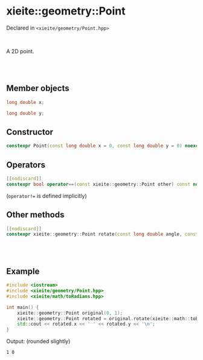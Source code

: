 # xieite::geometry::Point
Declared in `<xieite/geometry/Point.hpp>`

<br/>

A 2D point.

<br/><br/>

## Member objects
```cpp
long double x;
```
```cpp
long double y;
```

## Constructor
```cpp
constexpr Point(const long double x = 0, const long double y = 0) noexcept;
```

## Operators
```cpp
[[nodiscard]]
constexpr bool operator==(const xieite::geometry::Point other) const noexcept;
```
(`operator!=` is defined implicitly)

## Other methods
```cpp
[[nodiscard]]
constexpr xieite::geometry::Point rotate(const long double angle, const xieite::geometry::Point pivot = xieite::geometry::Point(0, 0)) const noexcept;
```

<br/><br/>

## Example
```cpp
#include <iostream>
#include <xieite/geometry/Point.hpp>
#include <xieite/math/toRadians.hpp>

int main() {
	xieite::geometry::Point original(0, 1);
	xieite::geometry::Point rotated = original.rotate(xieite::math::toRadians<long double>(90));
	std::cout << rotated.x << ' ' << rotated.y << '\n';
}
```
Output: (rounded slightly)
```
1 0
```
